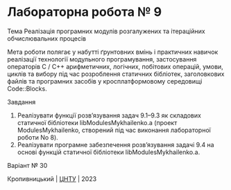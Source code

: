 # Лабораторна робота № 9

Тема Реалізація програмних модулів розгалужених та ітераційних обчислювальних процесів

Мета роботи полягає у набутті ґрунтовних вмінь і практичних навичок реалізації технології модульного програмування, застосування операторів С / С++ арифметичних, логічних, побітових операцій, умови, циклів та вибору під час розроблення статичних бібліотек, заголовкових файлів та програмних засобів у кросплатформовому середовищі Code::Blocks.

Завдання
1. Реалізувати функції розв’язування задач 9.1–9.3 як складових статичної бібліотеки libModulesMykhailenko.а (проект ModulesMykhailenko, створений під час виконання лабораторної роботи No 8).
2. Реалізувати програмне забезпечення розв’язування задачі 9.4 на основі функцій статичної бібліотеки libModulesMykhailenko.а.

Варіант № 30


Кропивницький | <a href="http://www.kntu.kr.ua/">ЦНТУ</a> | 2023